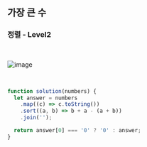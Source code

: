 ## 가장 큰 수

### 정렬 - Level2

<br>

![image](https://user-images.githubusercontent.com/42693257/122555565-6a69c600-d075-11eb-919b-6d431371a344.png)

<br>

```js
function solution(numbers) {
  let answer = numbers
    .map((c) => c.toString())
    .sort((a, b) => b + a - (a + b))
    .join('');

  return answer[0] === '0' ? '0' : answer;
}
```
